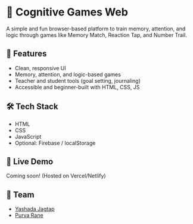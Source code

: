 # 🧠 Cognitive Games Web

A simple and fun browser-based platform to train memory, attention, and logic through games like Memory Match, Reaction Tap, and Number Trail.

## 🎯 Features
- Clean, responsive UI
- Memory, attention, and logic-based games
- Teacher and student tools (goal setting, journaling)
- Accessible and beginner-built with HTML, CSS, JS

## 🛠️ Tech Stack
- HTML
- CSS
- JavaScript
- Optional: Firebase / localStorage

## 🚀 Live Demo
Coming soon! (Hosted on Vercel/Netlify)

## 🤝 Team
- [Yashada Jagtap](https://github.com/Yashada18)
- [Purva Rane](https://github.com/Purvaa69)



